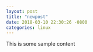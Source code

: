 ```yaml
---
layout: post
title: "newpost"
date: 2018-03-10 22:30:26 -0800
categories: linux
---
```


This is some sample content

